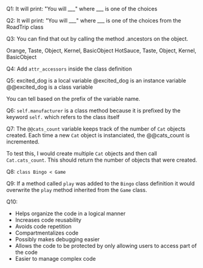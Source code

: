 Q1: It will print:
"You will ___" where ___ is one of the choices

Q2: It will print:
"You will ___" where ___ is one of the choices from the RoadTrip class

Q3: You can find that out by calling the method .ancestors on the object.

Orange, Taste, Object, Kernel, BasicObject
HotSauce, Taste, Object, Kernel, BasicObject

Q4: Add `attr_accessors` inside the class definition

Q5: 
excited_dog is a local variable
@excited_dog is an instance variable
@@excited_dog is a class variable

You can tell based on the prefix of the variable name.

Q6:
`self.manufacturer` is a class method because it is prefixed by the keyword `self.` which refers to the class itself

Q7:
The `@@cats_count` variable keeps track of the number of `Cat` objects created. Each time a new `Cat` object is instanciated, the @@cats_count is incremented.

To test this, I would create multiple `Cat` objects and then call `Cat.cats_count`. This should return the number of objects that were created.

Q8:
`class Bingo < Game`

Q9:
If a method called `play` was added to the `Bingo` class definition it would overwrite the `play` method inherited from the `Game` class.

Q10:
- Helps organize the code in a logical manner
- Increases code reusability
- Avoids code repetition
- Compartmentalizes code
- Possibly makes debugging easier
- Allows the code to be protected by only allowing users to access part of the code
- Easier to manage complex code